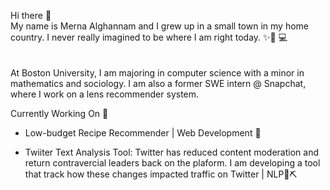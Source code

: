 Hi there 👋 <br>
My name is Merna Alghannam and I grew up in a small town in my home country. I never really imagined to be where I am right today. ✨👩 💻 
<br><br><br> At Boston University, I am majoring in computer science with a minor in mathematics and sociology. I am also a former SWE intern @ Snapchat, where I work on a lens recommender system.

Currently Working On 🚀
- Low-budget Recipe Recommender | Web Development 📝

 - Twiiter Text Analysis Tool: Twitter has reduced content moderation and return contravercial leaders back on the plaform. I am developing a tool that track how these changes impacted traffic on Twitter | NLP📜⛏️

            
